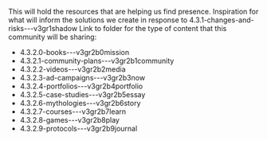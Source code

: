 This will hold the resources that are helping us find presence. Inspiration for what will inform the solutions we create in response to 4.3.1-changes-and-risks---v3gr1shadow
Link to folder for the type of content that this community will be sharing:
- 4.3.2.0-books---v3gr2b0mission
- 4.3.2.1-community-plans---v3gr2b1community
- 4.3.2.2-videos---v3gr2b2media
- 4.3.2.3-ad-campaigns---v3gr2b3now
- 4.3.2.4-portfolios---v3gr2b4portfolio
- 4.3.2.5-case-studies---v3gr2b5essay
- 4.3.2.6-mythologies---v3gr2b6story
- 4.3.2.7-courses---v3gr2b7learn
- 4.3.2.8-games---v3gr2b8play
- 4.3.2.9-protocols---v3gr2b9journal
